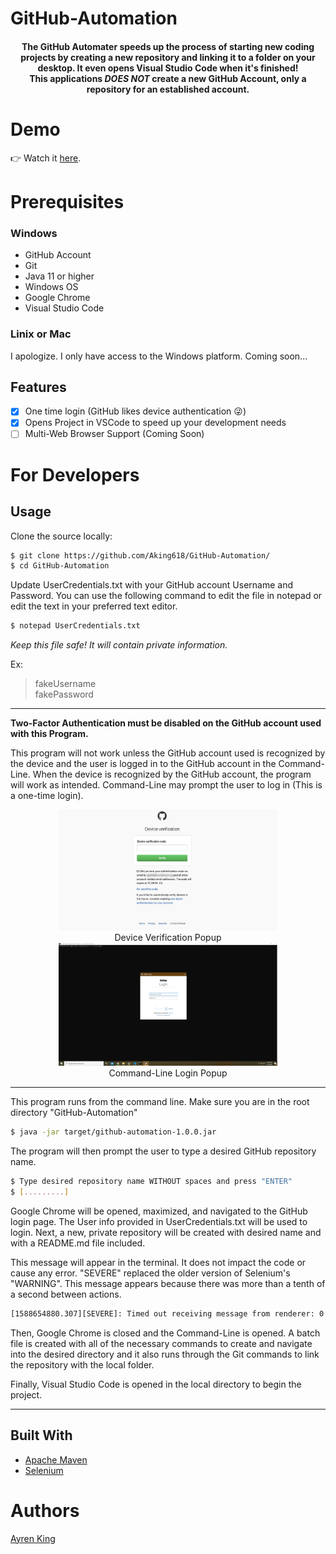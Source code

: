 # GitHub-Automation

<h4 align="center"> The GitHub Automater speeds up the process of starting new coding projects by creating a new repository 
and linking it to a folder on your desktop. It even opens Visual Studio Code when it's finished!<br />This applications <em>DOES NOT</em> create a new GitHub Account, only a repository for an established account.</h4>


# Demo
👉 Watch it <a 
href="">here</a>.

# Prerequisites
### Windows
- GitHub Account
- Git
- Java 11 or higher
- Windows OS
- Google Chrome 
- Visual Studio Code

### Linix or Mac
I apologize. I only have access to the Windows platform. Coming soon...

## Features
- [x] One time login (GitHub likes device authentication 😜)
- [x] Opens Project in VSCode to speed up your development needs
- [ ] Multi-Web Browser Support (Coming Soon)

# For Developers
## Usage
Clone the source locally:

```sh
$ git clone https://github.com/Aking618/GitHub-Automation/
$ cd GitHub-Automation
```






Update UserCredentials.txt with your GitHub account Username and Password. You can use the following command to edit the file in notepad or edit the text in your preferred text editor.

```sh
$ notepad UserCredentials.txt
```
<p>
<em>Keep this file safe! It will contain private information.</em>
</p>

Ex:
>fakeUsername <br />
fakePassword
---

**Two-Factor Authentication must be disabled on the GitHub account used with this Program.** 

This program will not work unless the GitHub account used is recognized by the device and the user is logged in to the GitHub account in the Command-Line. When the device is recognized by  the GitHub account, the program will work as intended. Command-Line may prompt the user to log in (This is a one-time login). 

<p align="center">
    <img src="images\gitHubDeviceVerificaton.jpg" width="350px" alt="Device"/>
    <br />Device Verification Popup<br />
    <img src="images\Command_Line_login.png" width="350px" alt="Command Line Login"/>
    <br />Command-Line Login Popup<br />
</p>


___

This program runs from the command line. Make sure you are in the root directory "GitHub-Automation"

```sh
$ java -jar target/github-automation-1.0.0.jar
```

<p>
The program will then prompt the user to type a desired GitHub repository name.
</p>

```sh
$ Type desired repository name WITHOUT spaces and press "ENTER"
$ [.........]
```

<p>
Google Chrome will be opened, maximized, and navigated to the GitHub login page. The User info provided in UserCredentials.txt will be used to login. Next, a new, private repository will be created with desired name and with a README.md file included.
</p>
<p>
This message will appear in the terminal. It does not impact the code or cause any error. "SEVERE" replaced the older version of Selenium's "WARNING". This message appears because there was more than a tenth of a second between actions.
</p>

```sh
[1588654880.307][SEVERE]: Timed out receiving message from renderer: 0.100
```

<p>
Then, Google Chrome is closed and the Command-Line is opened.  A batch file is created with all of the necessary commands to create and navigate into the desired directory and it also runs through the Git commands to link the repository with the local folder.
</p>

<p>
Finally, Visual Studio Code is opened in the local directory to begin the project.
</p>

---



## Built With
- [Apache Maven](http://maven.apache.org/)
- [Selenium](https://selenium.dev)

# Authors
<a href=https://github.com/aking618>Ayren King </a>

